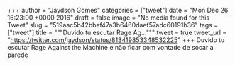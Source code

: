 
+++
author = "Jaydson Gomes"
categories = ["tweet"]
date = "Mon Dec 26 16:23:00 +0000 2016"
draft = false
image = "No media found for this Tweet"
slug = "519aac5b42bbaf47a3b6460daef57adc60191b36"
tags = ["tweet"]
title = """Duvido tu escutar Rage Ag..."""
tweet = true
tweet_url = "https://twitter.com/jaydson/status/813419853348532225"
+++
Duvido tu escutar Rage Against the Machine e não ficar com vontade de socar a parede
